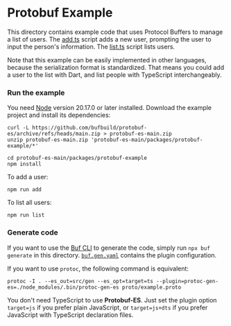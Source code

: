 # Protobuf Example

This directory contains example code that uses Protocol Buffers to manage a
list of users. The [add.ts](./src/add.ts) script adds a new user, prompting the
user to input the person's information. The [list.ts](./src/list.ts) script
lists users.

Note that this example can be easily implemented in other languages, because
the serialization format is standardized. That means you could add a user to the
list with Dart, and list people with TypeScript interchangeably.

### Run the example

You need [Node](https://nodejs.org/en/download/) version 20.17.0 or later installed.
Download the example project and install its dependencies:

```shell
curl -L https://github.com/bufbuild/protobuf-es/archive/refs/heads/main.zip > protobuf-es-main.zip
unzip protobuf-es-main.zip 'protobuf-es-main/packages/protobuf-example/*'

cd protobuf-es-main/packages/protobuf-example
npm install
```

To add a user:

```shellsession
npm run add
```

To list all users:

```shellsession
npm run list
```

### Generate code

If you want to use the [Buf CLI](https://github.com/bufbuild/buf) to generate the code,
simply run `npx buf generate` in this directory. [`buf.gen.yaml`](./buf.gen.yaml)
contains the plugin configuration.

If you want to use `protoc`, the following command is equivalent:

```shellsession
protoc -I . --es_out=src/gen --es_opt=target=ts --plugin=protoc-gen-es=./node_modules/.bin/protoc-gen-es proto/example.proto
```

You don't need TypeScript to use **Protobuf-ES**. Just set the plugin option `target=js` if you prefer plain JavaScript,
or `target=js+dts` if you prefer JavaScript with TypeScript declaration files.
